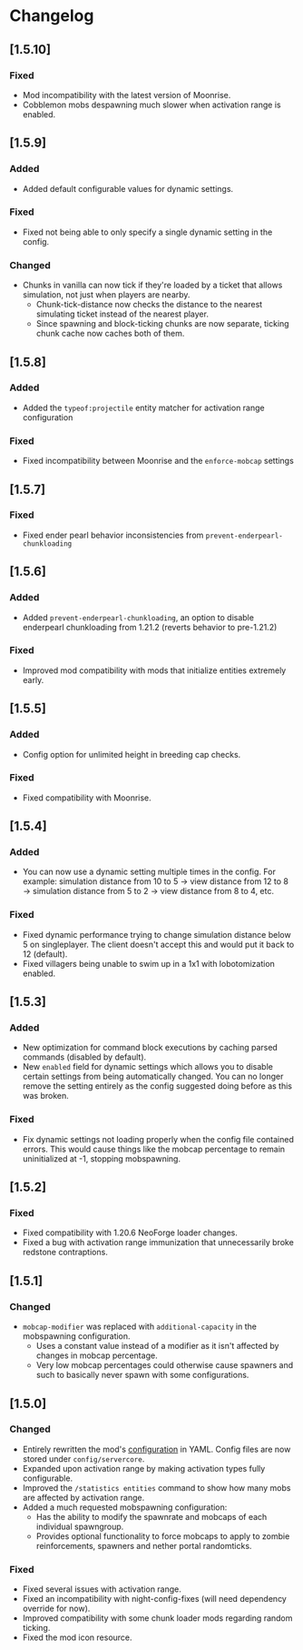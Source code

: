 # Changelog

## [1.5.10]

### Fixed

- Mod incompatibility with the latest version of Moonrise.
- Cobblemon mobs despawning much slower when activation range is enabled.

## [1.5.9]

### Added

- Added default configurable values for dynamic settings.

### Fixed

- Fixed not being able to only specify a single dynamic setting in the config.

### Changed

- Chunks in vanilla can now tick if they're loaded by a ticket that allows simulation, not just when players are nearby.
  - Chunk-tick-distance now checks the distance to the nearest simulating ticket instead of the nearest player.
  - Since spawning and block-ticking chunks are now separate, ticking chunk cache now caches both of them.

## [1.5.8]

### Added

- Added the `typeof:projectile` entity matcher for activation range configuration

### Fixed

- Fixed incompatibility between Moonrise and the `enforce-mobcap` settings

## [1.5.7]

### Fixed

- Fixed ender pearl behavior inconsistencies from `prevent-enderpearl-chunkloading`

## [1.5.6]

### Added

- Added `prevent-enderpearl-chunkloading`, an option to disable enderpearl chunkloading from 1.21.2 (reverts behavior to
  pre-1.21.2)

### Fixed

- Improved mod compatibility with mods that initialize entities extremely early.

## [1.5.5]

### Added

- Config option for unlimited height in breeding cap checks.

### Fixed

- Fixed compatibility with Moonrise.

## [1.5.4]

### Added

- You can now use a dynamic setting multiple times in the config.
  For example: simulation distance from 10 to 5 → view distance from 12 to 8 → simulation distance from 5 to 2 → view
  distance from 8 to 4, etc.

### Fixed

- Fixed dynamic performance trying to change simulation distance below 5 on singleplayer. The client doesn't accept this
  and would put it back to 12 (default).
- Fixed villagers being unable to swim up in a 1x1 with lobotomization enabled.

## [1.5.3]

### Added

- New optimization for command block executions by caching parsed commands (disabled by default).
- New `enabled` field for dynamic settings which allows you to disable certain settings from being automatically
  changed.
  You can no longer remove the setting entirely as the config suggested doing before as this was broken.

### Fixed

- Fix dynamic settings not loading properly when the config file contained errors.
  This would cause things like the mobcap percentage to remain uninitialized at -1, stopping mobspawning.

## [1.5.2]

### Fixed

- Fixed compatibility with 1.20.6 NeoForge loader changes.
- Fixed a bug with activation range immunization that unnecessarily broke redstone contraptions.

## [1.5.1]

### Changed

- `mobcap-modifier` was replaced with `additional-capacity` in the mobspawning configuration.
  - Uses a constant value instead of a modifier as it isn't affected by changes in mobcap percentage.
  - Very low mobcap percentages could otherwise cause spawners and such to basically never spawn with some
    configurations.

## [1.5.0]

### Changed

- Entirely rewritten the
  mod's [configuration](<https://github.com/Wesley1808/ServerCore/tree/v1.5.0/docs/config/DEFAULT.md>) in YAML. Config
  files are now stored under `config/servercore`.
- Expanded upon activation range by making activation types fully configurable.
- Improved the `/statistics entities` command to show how many mobs are affected by activation range.
- Added a much requested mobspawning configuration:
  - Has the ability to modify the spawnrate and mobcaps of each individual spawngroup.
  - Provides optional functionality to force mobcaps to apply to zombie reinforcements, spawners and nether portal
    randomticks.

### Fixed

- Fixed several issues with activation range.
- Fixed an incompatibility with night-config-fixes (will need dependency override for now).
- Improved compatibility with some chunk loader mods regarding random ticking.
- Fixed the mod icon resource.